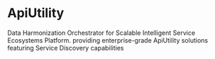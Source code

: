 # ApiUtility
Data Harmonization Orchestrator for Scalable Intelligent Service Ecosystems Platform. providing enterprise-grade ApiUtility solutions featuring Service Discovery capabilities
